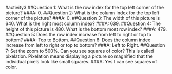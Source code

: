#activity3
##Question 1: What is the row index for the top left corner of the picture?
###A: 0.
##Question 2: What is the column index for the top left corner of the picture?
###A: 0.
##Question 3: The width of this picture is 640. What is the right most column index?
###A: 639.
##Question 4: The height of this picture is 480. What is the bottom most row index?
###A: 479.
##Question 5: Does the row index increase from left to right or top to bottom?
###A: Top to Bottom.
##Question 6: Does the column index increase from left to right or top to bottom?
###A: Left to Right.
##Question 7: Set the zoom to 500%. Can you see squares of color? This is called pixelation. Pixelation means displaying a picture so magnified that the individual pixels look like small squares.
###A: Yes I can see squares of color.
